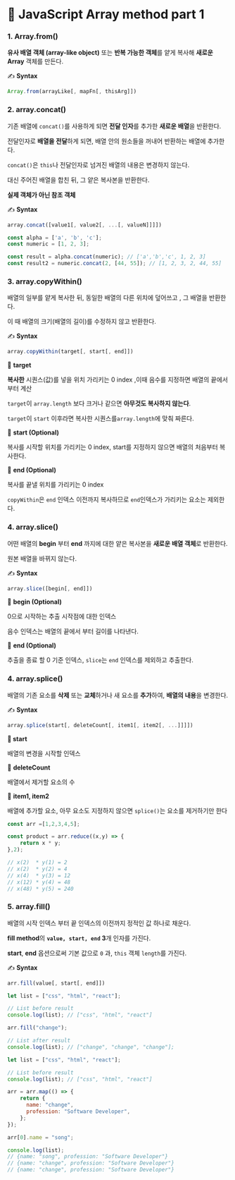 # 📄 JavaScript Array method part 1

### 1. Array.from\(\)

**유사 배열 객체 \(array-like object\)** 또는 **반복 가능한 객체**를 얕게 복사해 **새로운 Array** 객체를 만든다.

✍ **Syntax**

```javascript
Array.from(arrayLike[, mapFn[, thisArg]])
```

### 2. array.concat\(\)

기존 배열에 `concat()`를 사용하게 되면 **전달 인자**를 추가한 **새로운 배열**을 반환한다.

전달인자로 **배열을 전달**하게 되면, 배열 안의 원소들을 꺼내어 반환하는 배열에 추가한다.

`concat()`은 `this`나 전달인자로 넘겨진 배열의 내용은 변경하지 않는다.

대신 주어진 배열을 합친 뒤, 그 얕은 복사본을 반환한다.

**실제 객체가 아닌 참조 객체**

✍ **Syntax**

```javascript
array.concat([value1[, value2[, ...[, valueN]]]])
```

```javascript
const alpha = ['a', 'b', 'c'];
const numeric = [1, 2, 3];

const result = alpha.concat(numeric); // ['a','b','c', 1, 2, 3]
const result2 = numeric.concat(2, [44, 55]); // [1, 2, 3, 2, 44, 55]
```

### 3. array.copyWithin\(\)

배열의 일부를 얕게 복사한 뒤, 동일한 배열의 다른 위치에 덮어쓰고 , 그 배열을 반환한다.

이 때 배열의 크기\(배열의 길이\)를 수정하지 않고 반환한다.

✍ **Syntax**

```javascript
array.copyWithin(target[, start[, end]])
```

📄 **target**

**복사한** 시퀀스\(값\)를 넣을 위치 가리키는 0 index ,이때 음수를 지정하면 배열의 끝에서 부터 계산

`target`이 `array.length` 보다 크거나 같으면 **아무것도 복사하지 않는다**.

`target`이 `start` 이후라면 복사한 시퀀스를`array.length`에 맞춰 짜른다.

📄 **start \(Optional\)**

복사를 시작할 위치를 가리키는 0 index, start를 지정하지 않으면 배열의 처음부터 복사한다.

📄 **end \(Optional\)**

복사를 끝낼 위치를 가리키는 0 index

`copyWithin`은 `end` 인덱스 이전까지 복사하므로 `end`인덱스가 가리키는 요소는 제외한다.

### 4. array.slice\(\)

어떤 배열의 **begin** 부터 **end** 까지에 대한 얕은 복사본을 **새로운 배열 객체**로 반환한다.

원본 배열을 바뀌지 않는다.

✍ **Syntax**

```javascript
array.slice([begin[, end]])
```

📄 **begin \(Optional\)**

0으로 시작하는 추출 시작점에 대한 인덱스

음수 인덱스는 배열의 끝에서 부터 길이를 나타낸다.

📄 **end \(Optional\)**

추출을 종료 할 0 기준 인덱스, `slice`는 `end` 인덱스를 제외하고 추출한다.

### 4. array.splice\(\)

배열의 기존 요소를 **삭제** 또는 **교체**하거나 새 요소를 **추가**하여, **배열의 내용**을 변경한다.

✍ **Syntax**

```javascript
array.splice(start[, deleteCount[, item1[, item2[, ...]]]])
```

**📄 start**

배열의 변경을 시작할 인덱스

📄 **deleteCount**

배열에서 제거할 요소의 수

📄 **item1, item2**

배열에 추가할 요소, 아무 요소도 지정하지 않으면 `splice()`는 요소를 제거하기만 한다

```javascript
const arr =[1,2,3,4,5];

const product = arr.reduce((x,y) => {
	return x * y;
},2);

// x(2)  * y(1) = 2
// x(2)  * y(2) = 4
// x(4)  * y(3) = 12
// x(12) * y(4) = 48
// x(48) * y(5) = 240
```

### 5. array.fill\(\)

배열의 시작 인덱스 부터 끝 인덱스의 이전까지 정적인 값 하나로 채운다.

**fill method**의 **`value, start, end` 3**개 인자를 가진다.

**start**, **end** 옵션으로써 기본 값으로 `0` 과, `this` 객체 `length`를 가진다.

✍ **Syntax**

```javascript
arr.fill(value[, start[, end]])
```

```javascript
let list = ["css", "html", "react"];

// List before result
console.log(list); // ["css", "html", "react"]

arr.fill("change");

// List after result 
console.log(list); // ["change", "change", "change"];
```

```javascript
let list = ["css", "html", "react"];

// List before result
console.log(list); // ["css", "html", "react"]

arr = arr.map(() => {
    return {
      name: "change",
      profession: "Software Developer",
	};
});

arr[0].name = "song";

console.log(list);
// {name: "song", profession: "Software Developer"}
// {name: "change", profession: "Software Developer"}
// {name: "change", profession: "Software Developer"}
```

